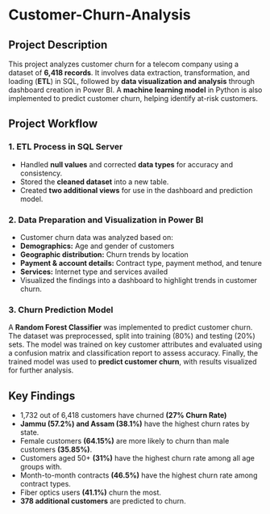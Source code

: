# Customer-Churn-Analysis

## **Project Description**  
This project analyzes customer churn for a telecom company using a dataset of **6,418 records**. It involves data extraction, transformation, and loading (**ETL**) in SQL, followed by **data visualization and analysis** through dashboard creation in Power BI. A **machine learning model** in Python is also implemented to predict customer churn, helping identify at-risk customers.  

## **Project Workflow**  

### **1. ETL Process in SQL Server**  
- Handled **null values** and corrected **data types** for accuracy and consistency.  
- Stored the **cleaned dataset** into a new table.  
- Created **two additional views** for use in the dashboard and prediction model.  

### **2. Data Preparation and Visualization in Power BI**  
- Customer churn data was analyzed based on:  
- **Demographics:** Age and gender of customers
- **Geographic distribution:** Churn trends by location   
- **Payment & account details:** Contract type, payment method, and tenure  
- **Services:** Internet type and services availed
- Visualized the findings into a dashboard to highlight trends in customer churn.  

### **3. Churn Prediction Model**  
A **Random Forest Classifier** was implemented to predict customer churn. The dataset was preprocessed, split into training (80%) and testing (20%) sets. The model was trained on key customer attributes and evaluated using a confusion matrix and classification report to assess accuracy. Finally, the trained model was used to **predict customer churn**, with results visualized for further analysis.  

## **Key Findings**  
- 1,732 out of 6,418 customers have churned **(27% Churn Rate)** 
- **Jammu (57.2%) and Assam (38.1%)** have the highest churn rates by state.  
- Female customers **(64.15%)** are more likely to churn than male customers **(35.85%)**.  
- Customers aged 50+ **(31%)** have the highest churn rate among all age groups with.  
- Month-to-month contracts **(46.5%)** have the highest churn rate among contract types.  
- Fiber optics users **(41.1%)** churn the most.  
- **378 additional customers** are predicted to churn.  
